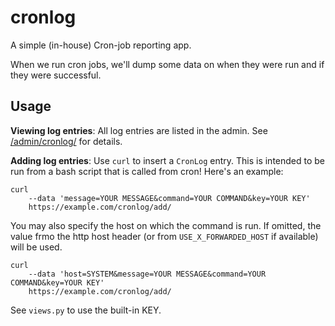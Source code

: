 cronlog
=======

A simple (in-house) Cron-job reporting app.


When we run cron jobs, we'll dump some data on when they were run and if
they were successful.


Usage
-----

**Viewing log entries**: All log entries are listed in the admin. See
[/admin/cronlog/](/admin/cronlog/) for details.


**Adding log entries**: Use `curl` to insert a `CronLog` entry. This is
intended to be run from a bash script that is called from cron! Here's an example:

    curl
        --data 'message=YOUR MESSAGE&command=YOUR COMMAND&key=YOUR KEY'
        https://example.com/cronlog/add/

You may also specify the host on which the command is run. If omitted, the
value frmo the http host header (or from `USE_X_FORWARDED_HOST` if available)
will be used.

    curl
        --data 'host=SYSTEM&message=YOUR MESSAGE&command=YOUR COMMAND&key=YOUR KEY'
        https://example.com/cronlog/add/

See `views.py` to use the built-in KEY.
